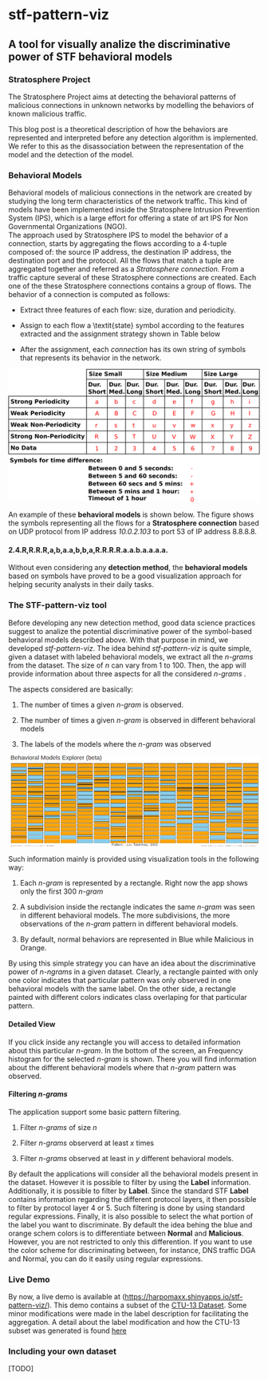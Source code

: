 # **stf-pattern-viz**

## A tool for visually analize the discriminative power of STF behavioral models

### Stratosphere Project

The Stratosphere Project aims at detecting the behavioral patterns of malicious connections in unknown networks by modelling the behaviors of known malicious traffic.  

This blog post is a theoretical description of how the behaviors are represented and interpreted before any detection algorithm is implemented. We refer to this as the disassociation between the representation of the model and the detection of the model.

### Behavioral Models

Behavioral models of malicious connections in the network are created by  studying the long term characteristics of the network traffic. This kind of models have been implemented inside the Stratosphere Intrusion Prevention System (IPS), which is a large effort for offering a state of art IPS for Non Governmental Organizations (NGO).  
The  approach used by  Stratosphere IPS to model the behavior of a connection, starts by aggregating the flows according to a 4-tuple composed of: the source IP address, the destination IP address, the destination port and the protocol. All the flows that match a tuple are aggregated together and referred as a *Stratosphere connection*. From a traffic capture several of these Stratosphere connections are created. Each one of the these Stratosphere connections contains a group of flows. The behavior of a connection is computed as follows:

* Extract three features of each flow: size, duration and periodicity.
    
* Assign to each flow a \textit{state} symbol according to the features extracted and the assignment strategy shown in Table below
    
* After the assignment, each *connection* has its own string of symbols that represents its behavior in the network.


 ![](images/letter-assignment-behavioral-models.png) 



An example of these **behavioral models** is shown below. The figure shows the symbols representing all the flows for a  **Stratosphere connection** based on UDP protocol from IP address *10.0.2.103* to port 53 of IP address 8.8.8.8.


####  2.4.R,R.R.R,a,b,a.a,b,b,a,R.R.R.R.a.a.b.a.a.a.a.
    
Without even considering any **detection method**, the **behavioral models** based on symbols have proved to be a good visualization approach for helping security analysts in their daily tasks.

### The STF-pattern-viz tool

Before developing any new detection method, good data science practices suggest to analize the potential discriminative power of the symbol-based behavioral models described above. With that purpose in mind, we developed *stf-pattern-viz*. The idea behind *stf-pattern-viz* is quite simple, given a dataset with labeled behavioral models, we extract all the *n-grams* from the dataset. The size of *n* can vary from 1 to 100. Then, the app will provide information about three aspects for all the considered *n-grams* . 

The aspects considered are basically:

1. The number of times a given *n-gram* is observed.

2. The number of times a given *n-gram* is observed in different behavioral models

3. The labels of the models where the *n-gram* was observed

 ![](images/stf-pattern-viz.png) 

Such information mainly is provided using visualization tools in the following way: 

1. Each *n-gram* is represented by a rectangle. Right now the app shows only the first 300 *n-gram*

2. A subdivision inside the rectangle indicates the same *n-gram* was seen in different behavioral models. The more subdivisions, the more observations of the *n-gram* pattern in different behavioral models.

3. By default, normal behaviors are represented in Blue while Malicious in Orange. 


By using this simple strategy you can have an idea about the discriminative power of *n-ngrams* in a given dataset. Clearly, a rectangle painted with only one color indicates that particular pattern was only observed in one behavioral models with the same label. On the other side, a rectangle painted with different colors indicates class overlaping for that particular pattern.

#### Detailed View

If you click inside any rectangle you will access to detailed information about this particular *n-gram*. In the bottom of the screen, an Frequency histogram for the selected *n-gram* is shown. There you will find information about the different behavioral models where that *n-gram* pattern was observed.

#### Filtering *n-grams*

The application support some basic pattern filtering.

1. Filter *n-grams* of size *n*

2. Filter *n-grams* observerd at least *x* times

3. Filter *n-grams* observed at least in *y* different behavioral models.

By default the applications will consider all the behavioral models present in the dataset. However it is possible to filter by using the **Label** information. 
Additionally, it is possible to filter by **Label**. Since the standard STF **Label** contains information regarding the different protocol layers, it then possible to filter by protocol layer 4 or 5. Such filtering is done by using standard regular expressions. Finally, it is also possible to select the what portion of the label you want to discriminate. By default the idea behing the blue and orange schem colors is to differentiate between **Normal** and **Malicious**. However, you are not restricted to only this differention. If you want to use the color scheme for discriminating between, for instance, DNS traffic DGA and Normal, you can do it easily using regular expressions.   

### Live Demo
By now, a live demo is available at (https://harpomaxx.shinyapps.io/stf-pattern-viz/). This demo contains a subset of the [CTU-13 Dataset](http://mcfp.weebly.com/the-ctu-13-dataset-a-labeled-dataset-with-botnet-normal-and-background-traffic.html). Some minor modifications were made in the label description for facilitating the aggregation. A detail about the label modification and how the CTU-13 subset was generated is found [here](http://rpubs.com/harpomaxx/ctu13bis)

### Including your own dataset
[TODO]
